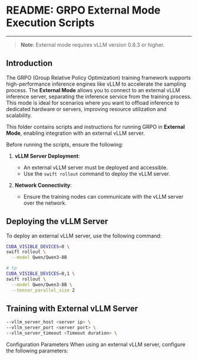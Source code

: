 # README: GRPO External Mode Execution Scripts

---

> **Note**: External mode requires vLLM version 0.8.3 or higher.


## **Introduction**

The GRPO (Group Relative Policy Optimization) training framework supports high-performance inference engines like vLLM to accelerate the sampling process. The **External Mode** allows you to connect to an external vLLM inference server, separating the inference service from the training process. This mode is ideal for scenarios where you want to offload inference to dedicated hardware or servers, improving resource utilization and scalability.

This folder contains scripts and instructions for running GRPO in **External Mode**, enabling integration with an external vLLM server.

Before running the scripts, ensure the following:

1. **vLLM Server Deployment**:
   - An external vLLM server must be deployed and accessible.
   - Use the `swift rollout` command to deploy the vLLM server.

2. **Network Connectivity**:
   - Ensure the training nodes can communicate with the vLLM server over the network.

## **Deploying the vLLM Server**

To deploy an external vLLM server, use the following command:

```bash
CUDA_VISIBLE_DEVICES=0 \
swift rollout \
  --model Qwen/Qwen3-8B

# tp
CUDA_VISIBLE_DEVICES=0,1 \
swift rollout \
  --model Qwen/Qwen3-8B \
  --tensor_parallel_size 2
```

## Training with External vLLM Server
```bash
--vllm_server_host <server ip> \
--vllm_server_port <server port> \
--vllm_server_timeout <Timeout duration> \
```
Configuration Parameters
When using an external vLLM server, configure the following parameters:
